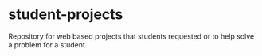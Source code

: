 # student-projects
Repository for web based projects that students requested or to help solve a problem for a student
